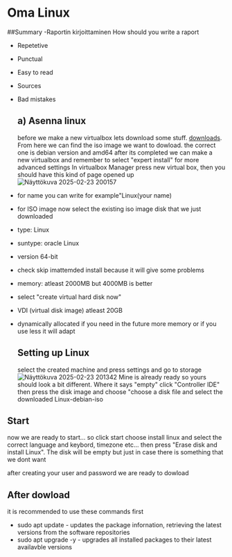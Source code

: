 # Oma Linux

##Summary -Raportin kirjoittaminen
How should you write a raport
- Repetetive
- Punctual
- Easy to read
- Sources
- Bad mistakes

  ## a) Asenna linux
  before we make a new virtualbox lets download some stuff. 
  [downloads](https://cdimage.debian.org/debian-cd/current-live/amd64/iso-hybrid/). From here we can find the iso image we want to dowload. the correct one is debian version and amd64
  after its completed we can make a new virtualbox and remember to select "expert install" for more advanced settings
  In virtualbox Manager press new virtual box, then you should have this kind of page opened up
![Näyttökuva 2025-02-23 200157](https://github.com/user-attachments/assets/f103a584-2dce-4057-a0ec-d3ba5a88ed54)
- for name you can write for example"Linux(your name)
- for ISO image now select the existing iso image disk that we just downloaded
- type: Linux
- suntype: oracle Linux
- version 64-bit
- check skip imattemded install because it will give some problems
- memory: atleast 2000MB but 4000MB is better
- select "create virtual hard disk now"
- VDI (virtual disk image) atleast 20GB
- dynamically allocated if you need in the future more memory or if you use less it will adapt

  ## Setting up Linux
  select the created machine and press settings and go to storage
  ![Näyttökuva 2025-02-23 201342](https://github.com/user-attachments/assets/97e6cd2b-c4d9-454a-b981-087b266abd91)
Mine is already ready so yours should look a bit different. Where it says "empty" click "Controller IDE" then press the disk image and choose "choose a disk file and select the downloaded Linux-debian-iso

## Start
now we are ready to start... so click start
choose install linux and select the correct language and keybord, timezone etc...
then press "Erase disk and install Linux". The disk will be empty but just in case there is something that we dont want

after creating your user and password we are ready to dowload

## After dowload
it is recommended to use these commands first
- sudo apt update - updates the package infornation, retrieving the latest versions from the software repositories
- sudo apt upgrade -y - upgrades all installed packages to their latest availavble versions
